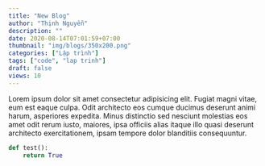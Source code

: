 ```yaml
---
title: "New Blog"
author: "Thịnh Nguyễn"
description: ""
date: 2020-08-14T07:01:59+07:00
thumbnail: "img/blogs/350x200.png"
categories: ["Lập trình"]
tags: ["code", "lap trinh"]
draft: false
views: 10
---
```


Lorem ipsum dolor sit amet consectetur adipisicing elit. Fugiat magni vitae, eum est eaque culpa. Odit architecto eos cumque ducimus deserunt animi harum, asperiores expedita. Minus distinctio sed nesciunt molestias eos amet odit rerum iusto, maiores, ipsa officiis alias itaque illo quasi deserunt architecto exercitationem, ipsam tempore dolor blanditiis consequuntur.

```python
def test():
    return True
```
